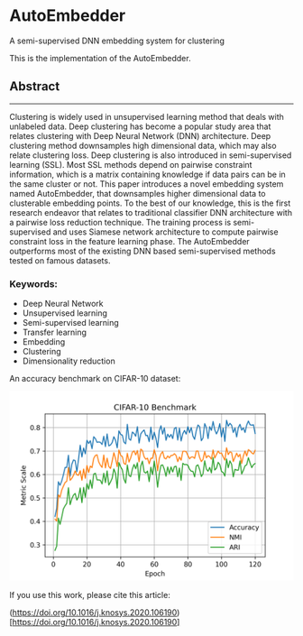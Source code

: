 # AutoEmbedder
A semi-supervised DNN embedding system for clustering

This is the implementation of the AutoEmbedder.

## Abstract
-----------

Clustering is widely used in unsupervised learning method that deals with unlabeled data. Deep clustering has become a popular study area that relates clustering with Deep Neural Network (DNN) architecture. Deep clustering method downsamples high dimensional data, which may also relate clustering loss. Deep clustering is also introduced in semi-supervised learning (SSL). Most SSL methods depend on pairwise constraint information, which is a matrix containing knowledge if data pairs can be in the same cluster or not. This paper introduces a novel embedding system named AutoEmbedder, that downsamples higher dimensional data to clusterable embedding points. To the best of our knowledge, this is the first research endeavor that relates to traditional classifier DNN architecture with a pairwise loss reduction technique. The training process is semi-supervised and uses Siamese network architecture to compute pairwise constraint loss in the feature learning phase. The AutoEmbedder outperforms most of the existing DNN based semi-supervised methods tested on famous datasets.

### Keywords:

* Deep Neural Network
* Unsupervised learning
* Semi-supervised learning
* Transfer learning
* Embedding
* Clustering
* Dimensionality reduction


An accuracy benchmark on CIFAR-10 dataset:

![benchmark](https://github.com/QuwsarOhi/AutoEmbedder/blob/master/benchmark_cifar10.png)


If you use this work, please cite this article:

(https://doi.org/10.1016/j.knosys.2020.106190)[https://doi.org/10.1016/j.knosys.2020.106190]
